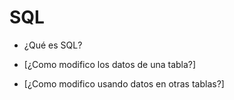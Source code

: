 # SQL

- ¿Qué es SQL?

- [¿Como modifico los datos de una tabla?]
- [¿Como modifico usando datos en otras tablas?]
